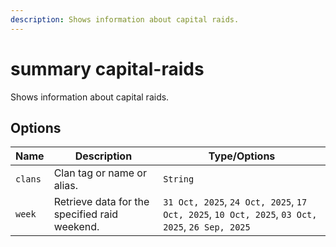 ```yaml
---
description: Shows information about capital raids.
---
```


# summary capital-raids

Shows information about capital raids.

## Options

| Name | Description | Type/Options |
|------|-------------|--------------|
| `clans` | Clan tag or name or alias. | `String` |
| `week` | Retrieve data for the specified raid weekend. | `31 Oct, 2025`, `24 Oct, 2025`, `17 Oct, 2025`, `10 Oct, 2025`, `03 Oct, 2025`, `26 Sep, 2025` |

